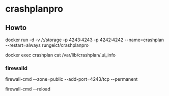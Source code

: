 # crashplanpro

## Howto
docker run -d -v /:/storage -p 4243:4243 -p 4242:4242 --name=crashplan --restart=always rungeict/crashplanpro

docker exec crashplan cat /var/lib/crashplan/.ui_info

### firewalld
firewall-cmd --zone=public --add-port=4243/tcp --permanent

firewall-cmd --reload
